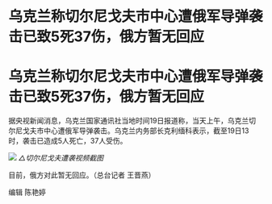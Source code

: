 # 乌克兰称切尔尼戈夫市中心遭俄军导弹袭击已致5死37伤，俄方暂无回应

# 乌克兰称切尔尼戈夫市中心遭俄军导弹袭击已致5死37伤，俄方暂无回应

据央视新闻消息，乌克兰国家通讯社当地时间19日报道称，当天上午，乌克兰切尔尼戈夫市中心遭俄军导弹袭击。乌克兰内务部长克利缅科表示，截至19日13时，袭击已造成5人死亡，37人受伤。

![](https://inews.gtimg.com/om_bt/OlKflparFXaj1uhut8_S63F79rfz2Zn1THtMdpYcBwD8sAA/1000)
_△切尔尼戈夫遭袭视频截图_

目前，俄方对此暂无回应。（总台记者 王晋燕）

编辑 陈艳婷


